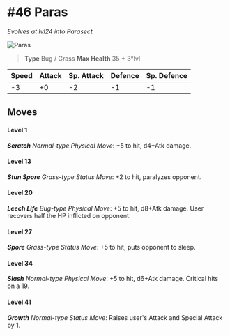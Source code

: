 # #46 Paras
*Evolves at lvl24 into Parasect*

![Paras](https://img.pokemondb.net/sprites/home/normal/1x/paras.png)

> **Type** Bug / Grass
> **Max Health** 35 + 3\*lvl

| Speed | Attack | Sp. Attack | Defence | Sp. Defence |
| ----- | ------ | ---------- | ------- | ----------- |
| -3 | +0 | -2 | -1 | -1 |

## Moves
#### Level 1

***Scratch** Normal-type Physical Move*: +5 to hit, d4+Atk damage. 
#### Level 13

***Stun Spore** Grass-type Status Move*: +2 to hit, paralyzes opponent.
#### Level 20

***Leech Life** Bug-type Physical Move*: +5 to hit, d8+Atk damage. User recovers half the HP inflicted on opponent.
#### Level 27

***Spore** Grass-type Status Move*: +5 to hit, puts opponent to sleep.
#### Level 34

***Slash** Normal-type Physical Move*: +5 to hit, d6+Atk damage. Critical hits on a 19.
#### Level 41

***Growth** Normal-type Status Move*: Raises user's Attack and Special Attack by 1.

